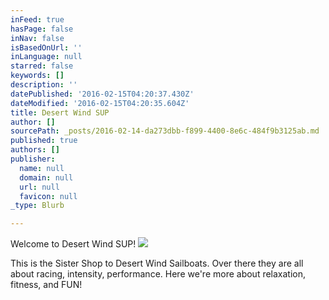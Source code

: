 ```yaml
---
inFeed: true
hasPage: false
inNav: false
isBasedOnUrl: ''
inLanguage: null
starred: false
keywords: []
description: ''
datePublished: '2016-02-15T04:20:37.430Z'
dateModified: '2016-02-15T04:20:35.604Z'
title: Desert Wind SUP
author: []
sourcePath: _posts/2016-02-14-da273dbb-f899-4400-8e6c-484f9b3125ab.md
published: true
authors: []
publisher:
  name: null
  domain: null
  url: null
  favicon: null
_type: Blurb

---
```

Welcome to Desert Wind SUP!
![](https://s3-us-west-2.amazonaws.com/the-grid-img/p/aac593c09735e5117f1b9c1b19ea87a9e0be0500.jpg)

This is the Sister Shop to Desert Wind Sailboats. Over there they are all about racing, intensity, performance. Here we're more about relaxation, fitness, and FUN!